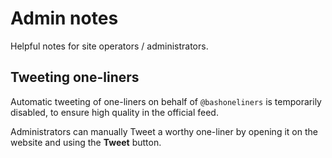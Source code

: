 Admin notes
===========

Helpful notes for site operators / administrators.

Tweeting one-liners
-------------------

Automatic tweeting of one-liners on behalf of `@bashoneliners` is temporarily disabled, to ensure high quality in the official feed.

Administrators can manually Tweet a worthy one-liner by opening it on the website and using the **Tweet** button.
